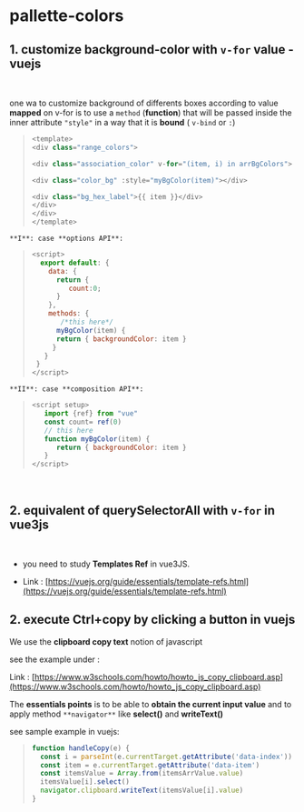 # pallette-colors

## 1. customize background-color with `v-for` value - vuejs

<br>

one wa to customize background of differents boxes according to value **mapped** on v-for is to use a `method` (**function**) that will be passed inside the inner attribute `"style"` in a way that it is **bound** ( `v-bind` or `:`)

> ```js
> <template>
> <div class="range_colors">
>
> <div class="association_color" v-for="(item, i) in arrBgColors">
>
> <div class="color_bg" :style="myBgColor(item)"></div>
>
> <div class="bg_hex_label">{{ item }}</div>
> </div>
> </div>
> </template>
> ```

`**I**: case **options API**:`

> ```js
> <script>
>   export default: {
>     data: {
>       return {
>          count:0;
>       }
>     },
>     methods: {
>        /*this here*/
>       myBgColor(item) {
>       return { backgroundColor: item }
>      }
>    }
>  }
> </script>
> ```

`**II**: case **composition API**:`

> ```js
> <script setup>
>    import {ref} from "vue"
>    const count= ref(0)
>    // this here
>    function myBgColor(item) {
>       return { backgroundColor: item }
>    }
> </script>
> ```

<br>

## 2. equivalent of querySelectorAll with `v-for` in vue3js

<br>

- you need to study **Templates Ref** in vue3JS.

- Link : [https://vuejs.org/guide/essentials/template-refs.html](https://vuejs.org/guide/essentials/template-refs.html)

## 2. execute Ctrl+copy by clicking a button in vuejs

We use the **clipboard copy text** notion of javascript

see the example under :

Link : [https://www.w3schools.com/howto/howto_js_copy_clipboard.asp](https://www.w3schools.com/howto/howto_js_copy_clipboard.asp)

The **essentials points** is to be able to **obtain the current input value** and to apply method `**navigator**` like **select()** and **writeText()**

see sample example in vuejs:

> ```js
> function handleCopy(e) {
>   const i = parseInt(e.currentTarget.getAttribute('data-index'))
>   const item = e.currentTarget.getAttribute('data-item')
>   const itemsValue = Array.from(itemsArrValue.value)
>   itemsValue[i].select()
>   navigator.clipboard.writeText(itemsValue[i].value)
> }
> ```
